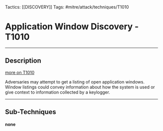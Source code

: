 Tactics: [[DISCOVERY]]
Tags: #mitre/attack/techniques/T1010  

# Application Window Discovery - T1010
---
## Description
[more on T1010](https://attack.mitre.org/techniques/T1010)

Adversaries may attempt to get a listing of open application windows. Window listings could convey information about how the system is used or give context to information collected by a keylogger.

---
## Sub-Techniques

#### none
